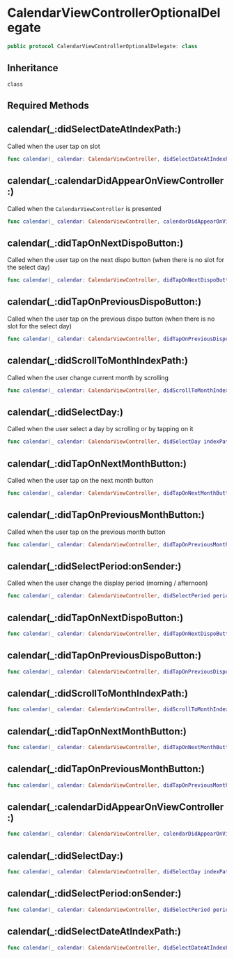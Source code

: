 # CalendarViewControllerOptionalDelegate

``` swift
public protocol CalendarViewControllerOptionalDelegate: class
```

## Inheritance

`class`

## Required Methods

## calendar(\_:didSelectDateAtIndexPath:)

Called when the user tap on slot

``` swift
func calendar(_ calendar: CalendarViewController, didSelectDateAtIndexPath indexPath: IndexPath)
```

## calendar(\_:calendarDidAppearOnViewController:)

Called when the `CalendarViewController` is presented

``` swift
func calendar(_ calendar: CalendarViewController, calendarDidAppearOnViewController: UIViewController?)
```

## calendar(\_:didTapOnNextDispoButton:)

Called when the user tap on the next dispo button (when there is no slot for the select day)

``` swift
func calendar(_ calendar: CalendarViewController, didTapOnNextDispoButton button: UIButton)
```

## calendar(\_:didTapOnPreviousDispoButton:)

Called when the user tap on the previous dispo button (when there is no slot for the select day)

``` swift
func calendar(_ calendar: CalendarViewController, didTapOnPreviousDispoButton button: UIButton)
```

## calendar(\_:didScrollToMonthIndexPath:)

Called when the user change current month by scrolling

``` swift
func calendar(_ calendar: CalendarViewController, didScrollToMonthIndexPath indexPath: IndexPath)
```

## calendar(\_:didSelectDay:)

Called when the user select a day by scrolling or by tapping on it

``` swift
func calendar(_ calendar: CalendarViewController, didSelectDay indexPath: IndexPath)
```

## calendar(\_:didTapOnNextMonthButton:)

Called when the user tap on the next month button

``` swift
func calendar(_ calendar: CalendarViewController, didTapOnNextMonthButton button: UIButton)
```

## calendar(\_:didTapOnPreviousMonthButton:)

Called when the user tap on the previous month button

``` swift
func calendar(_ calendar: CalendarViewController, didTapOnPreviousMonthButton button: UIButton)
```

## calendar(\_:didSelectPeriod:onSender:)

Called when the user change the display period (morning / afternoon)

``` swift
func calendar(_ calendar: CalendarViewController, didSelectPeriod period: SlotHeaderCellDelegatePeriod, onSender: UIView)
```

## calendar(\_:didTapOnNextDispoButton:)

``` swift
func calendar(_ calendar: CalendarViewController, didTapOnNextDispoButton button: UIButton)
```

## calendar(\_:didTapOnPreviousDispoButton:)

``` swift
func calendar(_ calendar: CalendarViewController, didTapOnPreviousDispoButton button: UIButton)
```

## calendar(\_:didScrollToMonthIndexPath:)

``` swift
func calendar(_ calendar: CalendarViewController, didScrollToMonthIndexPath indexPath: IndexPath)
```

## calendar(\_:didTapOnNextMonthButton:)

``` swift
func calendar(_ calendar: CalendarViewController, didTapOnNextMonthButton button: UIButton)
```

## calendar(\_:didTapOnPreviousMonthButton:)

``` swift
func calendar(_ calendar: CalendarViewController, didTapOnPreviousMonthButton button: UIButton)
```

## calendar(\_:calendarDidAppearOnViewController:)

``` swift
func calendar(_ calendar: CalendarViewController, calendarDidAppearOnViewController: UIViewController?)
```

## calendar(\_:didSelectDay:)

``` swift
func calendar(_ calendar: CalendarViewController, didSelectDay indexPath: IndexPath)
```

## calendar(\_:didSelectPeriod:onSender:)

``` swift
func calendar(_ calendar: CalendarViewController, didSelectPeriod period: SlotHeaderCellDelegatePeriod, onSender: UIView)
```

## calendar(\_:didSelectDateAtIndexPath:)

``` swift
func calendar(_ calendar: CalendarViewController, didSelectDateAtIndexPath indexPath: IndexPath)
```
